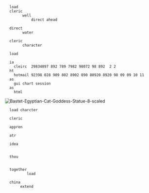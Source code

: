       load
      cleric
            well 
                direct ahead

      direct
            water
      
      cleric
            character 
      
      load
      
      ia
        cleirc  29834897 892 789 7982 98072 98 892  2 2 
      ht 
        hotmail 92398 028 909 802 8902 890 80920 8920 98 09 09 10 11
      as
        gui chart session
      as
        html
![Bastet-Egyptian-Cat-Goddess-Statue-8-scaled](https://github.com/user-attachments/assets/ba431b6d-6380-4e01-b666-1205a45c9e25)
      
      load charcter
      
      cleric 
      
      appren
      
      atr
      
      idea 
      
      
      thou
      
      
      together
              load 
      
      china 
           extend
